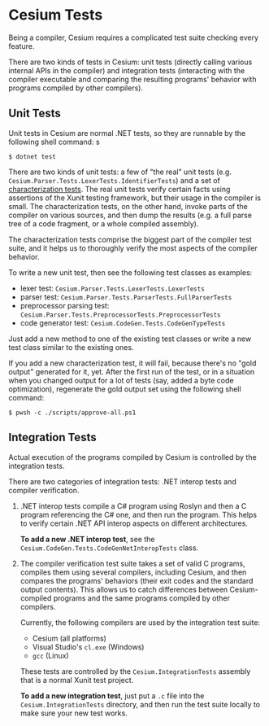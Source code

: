 Cesium Tests
============

Being a compiler, Cesium requires a complicated test suite checking every feature.

There are two kinds of tests in Cesium: unit tests (directly calling various internal APIs in the compiler) and integration tests (interacting with the compiler executable and comparing the resulting programs' behavior with programs compiled by other compilers).

Unit Tests
----------
Unit tests in Cesium are normal .NET tests, so they are runnable by the following shell command:
s
```console
$ dotnet test
```

There are two kinds of unit tests: a few of "the real" unit tests (e.g. `Cesium.Parser.Tests.LexerTests.IdentifierTests`) and a set of [characterization tests][wiki.characterization-tests]. The real unit tests verify certain facts using assertions of the Xunit testing framework, but their usage in the compiler is small. The characterization tests, on the other hand, invoke parts of the compiler on various sources, and then dump the results (e.g. a full parse tree of a code fragment, or a whole compiled assembly).

The characterization tests comprise the biggest part of the compiler test suite, and it helps us to thoroughly verify the most aspects of the compiler behavior.

To write a new unit test, then see the following test classes as examples:
- lexer test: `Cesium.Parser.Tests.LexerTests.LexerTests`
- parser test: `Cesium.Parser.Tests.ParserTests.FullParserTests`
- preprocessor parsing test: `Cesium.Parser.Tests.PreprocessorTests.PreprocessorTests`
- code generator test: `Cesium.CodeGen.Tests.CodeGenTypeTests`

Just add a new method to one of the existing test classes or write a new test class similar to the existing ones.

If you add a new characterization test, it will fail, because there's no "gold output" generated for it, yet. After the first run of the test, or in a situation when you changed output for a lot of tests (say, added a byte code optimization), regenerate the gold output set using the following shell command:

```console
$ pwsh -c ./scripts/approve-all.ps1
```

Integration Tests
-----------------
Actual execution of the programs compiled by Cesium is controlled by the integration tests.

There are two categories of integration tests: .NET interop tests and compiler verification.

1. .NET interop tests compile a C# program using Roslyn and then a C program referencing the C# one, and then run the program. This helps to verify certain .NET API interop aspects on different architectures.

   **To add a new .NET interop test**, see the `Cesium.CodeGen.Tests.CodeGenNetInteropTests` class.
2. The compiler verification test suite takes a set of valid C programs, compiles them using several compilers, including Cesium, and then compares the programs' behaviors (their exit codes and the standard output contents). This allows us to catch differences between Cesium-compiled programs and the same programs compiled by other compilers.

   Currently, the following compilers are used by the integration test suite:
   - Cesium (all platforms)
   - Visual Studio's `cl.exe` (Windows)
   - `gcc` (Linux)

   These tests are controlled by the `Cesium.IntegrationTests` assembly that is a normal Xunit test project.

   **To add a new integration test**, just put a `.c` file into the `Cesium.IntegrationTests` directory, and then run the test suite locally to make sure your new test works.

[wiki.characterization-tests]: https://en.wikipedia.org/wiki/Characterization_test

